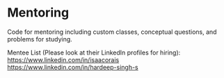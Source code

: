 # Mentoring
Code for mentoring including custom classes, conceptual questions, and problems for studying.

Mentee List (Please look at their LinkedIn profiles for hiring):
https://www.linkedin.com/in/isaacorais
https://www.linkedin.com/in/hardeep-singh-s
